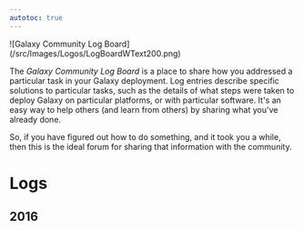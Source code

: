 ```yaml
---
autotoc: true
---
```

<div class='center'>![Galaxy Community Log Board](/src/Images/Logos/LogBoardWText200.png)</div>

<div class='right'></div>

The *Galaxy Community Log Board* is a place to share how you addressed a particular task in your Galaxy deployment.  Log entries describe specific solutions to particular tasks, such as the details of what steps were taken to deploy Galaxy on particular platforms, or with particular software. It's an easy way to help others (and learn from others) by sharing what you've already done.

So, if you have figured out how to do something, and it took you a while, then this is the ideal forum for sharing that information with the community.

# Logs

## 2016

